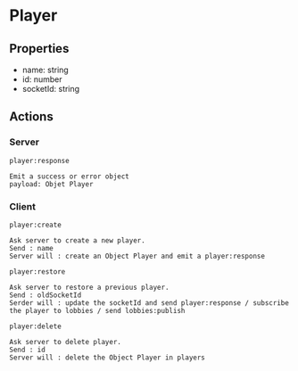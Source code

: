 # Player

## Properties

- name: string
- id: number
- socketId: string

## Actions

### **Server**

`player:response`

```
Emit a success or error object
payload: Objet Player
```

### **Client**

`player:create`

```
Ask server to create a new player.
Send : name
Server will : create an Object Player and emit a player:response
```

`player:restore`

```
Ask server to restore a previous player.
Send : oldSocketId
Serder will : update the socketId and send player:response / subscribe the player to lobbies / send lobbies:publish
```

`player:delete`

```
Ask server to delete player.
Send : id
Server will : delete the Object Player in players
```
